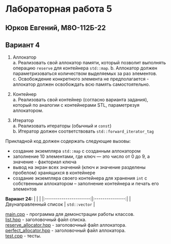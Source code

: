 # Лабораторная работа 5
## Юрков Евгений, М8О-112Б-22
## Вариант 4

1. Аллокатор \
a. Реализовать свой аллокатор памяти, который позволит выполнять операцию `reserve` для контейнера `std::map`.
b. Аллокатор должен параметризоваться количеством выделяемых за раз элементов. \
c. Освобождение конкретного элемента не предполагается - аллокатор должен освобождать всю память самостоятельно.

2. Контейнер \
a. Реализовать свой контейнер (согласно варианта задания), который по аналогии с контейнерами STL, параметрезуя аллокатором.

3. Итератор \
a. Реализовать итераторы (обычный и `const`) \
b. Итератор должен соответствовать `std::forward_iterator_tag`

Прикладной код должен содержать следующие вызовы:
- создание экземпляра `std::map` с созданным аллокатором
- заполнение 10 элементами, где ключ — это число от 0 до 9, а значение - факториал ключа
- вывод на экран всех значений (ключ и значение разделены пробелом) хранящихся в контейнере
- создание экземпляра своего контейнера для хранения `int` с собственным аллокатором – заполнение контейнера и печать его элементов


**Вариант 24:**
| <!-- -->               | <!-- -->        |
|:----------------------:|:---------------:|
| Двунаправленный список | `std::vector`   |

[main.cpp](main.cpp) - программа для демонстрации работы классов.\
[list.hpp](list.hpp) - заголовочный файл списка.\
[reserve_allocator.hpp](reserve_allocator.hpp) - заголовочный файл аллокатора.\
[perfect_allocator.hpp](perfect_allocator.hpp) - заголовочный файл аллокатора.\
[test.cpp](test.cpp) - тесты.
